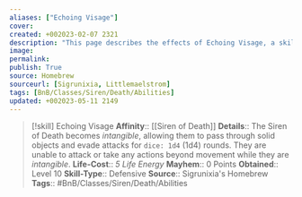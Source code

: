 ```yaml
---
aliases: ["Echoing Visage"]
cover: 
created: +002023-02-07 2321
description: "This page describes the effects of Echoing Visage, a skill for the homebrew skilltree Siren of Death for the Bunkers and Badasses TTRPG."
image: 
permalink: 
publish: True
source: Homebrew
sourceurl: [Sigrunixia, Littlemaelstrom]
tags: [BnB/Classes/Siren/Death/Abilities]
updated: +002023-05-11 2149
---
```


>[!skill] Echoing Visage
> **Affinity**:: [[Siren of Death]]
> **Details**:: The Siren of Death becomes *intangible*, allowing them to pass through solid objects and evade attacks for `dice: 1d4` (1d4) rounds. They are unable to attack or take any actions beyond movement while they are *intangible*.
> **Life-Cost**:: *5 Life Energy*
> **Mayhem**:: 0 Points
> **Obtained**:: Level 10
> **Skill-Type**:: Defensive
> **Source**:: Sigrunixia's Homebrew
> **Tags**:: #BnB/Classes/Siren/Death/Abilities

